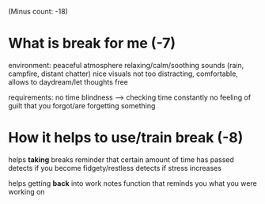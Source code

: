 (Minus count: -18)
 

# What is break for me (-7)

environment:
    peaceful atmosphere
        relaxing/calm/soothing sounds
            (rain, campfire, distant chatter)
        nice visuals
            not too distracting, comfortable, allows to daydream/let thoughts free

requirements:
    no time blindness --> checking time constantly
    no feeling of guilt that you forgot/are forgetting something











# How it helps to use/train break (-8)

helps **taking** breaks
    reminder that certain amount of time has passed
    detects if you become fidgety/restless
    detects if stress increases




helps getting **back** into work
    notes function that reminds you what you were working on
